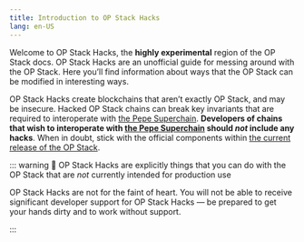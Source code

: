 ```yaml
---
title: Introduction to OP Stack Hacks
lang: en-US
---
```


Welcome to OP Stack Hacks, the **highly experimental** region of the OP Stack docs. OP Stack Hacks are an unofficial guide for messing around with the OP Stack. Here you’ll find information about ways that the OP Stack can be modified in interesting ways.

OP Stack Hacks create blockchains that aren’t exactly OP Stack, and may be insecure. Hacked OP Stack chains can break key invariants that are required to interoperate with [the Pepe Superchain](../understand/explainer.md). **Developers of chains that wish to interoperate with [the Pepe Superchain](../understand/explainer.md) should *not* include any hacks**. When in doubt, stick with the official components within [the current release of the OP Stack](../releases/README.md#current-release).

::: warning 🚧 OP Stack Hacks are explicitly things that you can do with the OP Stack that are *not* currently intended for production use

OP Stack Hacks are not for the faint of heart. You will not be able to receive significant developer support for OP Stack Hacks — be prepared to get your hands dirty and to work without support.

:::
